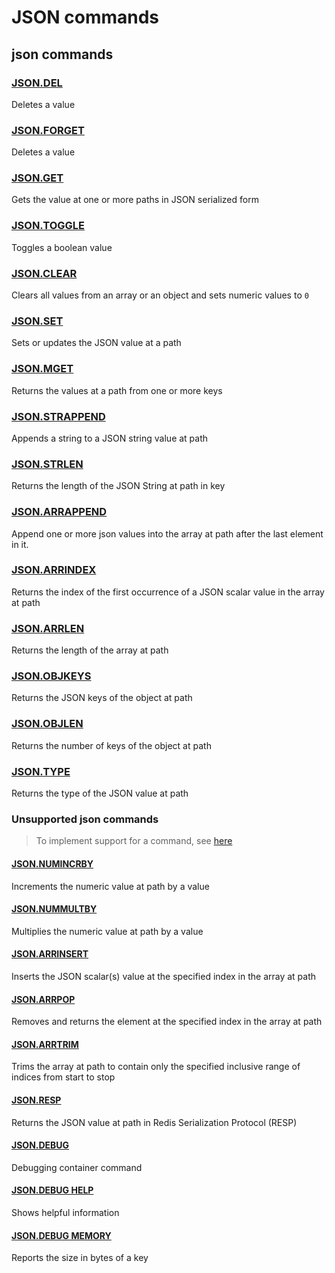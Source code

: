 # JSON commands

## json commands

### [JSON.DEL](https://redis.io/commands/json.del/)

Deletes a value

### [JSON.FORGET](https://redis.io/commands/json.forget/)

Deletes a value

### [JSON.GET](https://redis.io/commands/json.get/)

Gets the value at one or more paths in JSON serialized form

### [JSON.TOGGLE](https://redis.io/commands/json.toggle/)

Toggles a boolean value

### [JSON.CLEAR](https://redis.io/commands/json.clear/)

Clears all values from an array or an object and sets numeric values to `0`

### [JSON.SET](https://redis.io/commands/json.set/)

Sets or updates the JSON value at a path

### [JSON.MGET](https://redis.io/commands/json.mget/)

Returns the values at a path from one or more keys

### [JSON.STRAPPEND](https://redis.io/commands/json.strappend/)

Appends a string to a JSON string value at path

### [JSON.STRLEN](https://redis.io/commands/json.strlen/)

Returns the length of the JSON String at path in key

### [JSON.ARRAPPEND](https://redis.io/commands/json.arrappend/)

Append one or more json values into the array at path after the last element in it.

### [JSON.ARRINDEX](https://redis.io/commands/json.arrindex/)

Returns the index of the first occurrence of a JSON scalar value in the array at path

### [JSON.ARRLEN](https://redis.io/commands/json.arrlen/)

Returns the length of the array at path

### [JSON.OBJKEYS](https://redis.io/commands/json.objkeys/)

Returns the JSON keys of the object at path

### [JSON.OBJLEN](https://redis.io/commands/json.objlen/)

Returns the number of keys of the object at path

### [JSON.TYPE](https://redis.io/commands/json.type/)

Returns the type of the JSON value at path


### Unsupported json commands 
> To implement support for a command, see [here](/guides/implement-command/) 

#### [JSON.NUMINCRBY](https://redis.io/commands/json.numincrby/)

Increments the numeric value at path by a value

#### [JSON.NUMMULTBY](https://redis.io/commands/json.nummultby/)

Multiplies the numeric value at path by a value

#### [JSON.ARRINSERT](https://redis.io/commands/json.arrinsert/)

Inserts the JSON scalar(s) value at the specified index in the array at path

#### [JSON.ARRPOP](https://redis.io/commands/json.arrpop/)

Removes and returns the element at the specified index in the array at path

#### [JSON.ARRTRIM](https://redis.io/commands/json.arrtrim/)

Trims the array at path to contain only the specified inclusive range of indices from start to stop

#### [JSON.RESP](https://redis.io/commands/json.resp/)

Returns the JSON value at path in Redis Serialization Protocol (RESP)

#### [JSON.DEBUG](https://redis.io/commands/json.debug/)

Debugging container command

#### [JSON.DEBUG HELP](https://redis.io/commands/json.debug-help/)

Shows helpful information

#### [JSON.DEBUG MEMORY](https://redis.io/commands/json.debug-memory/)

Reports the size in bytes of a key


